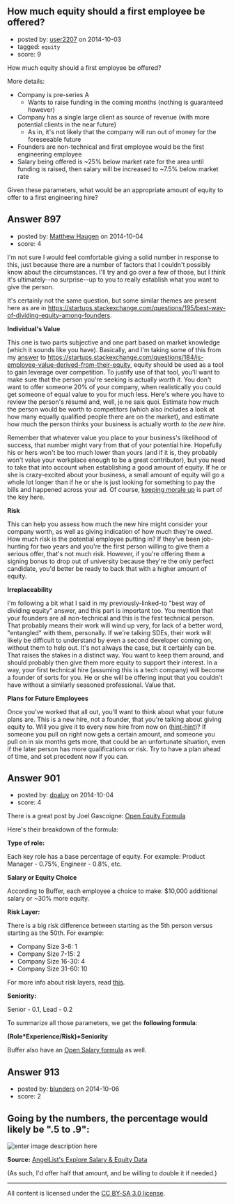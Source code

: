 ## How much equity should a first employee be offered?

- posted by: [user2207](https://stackexchange.com/users/4382406/user2207) on 2014-10-03
- tagged: `equity`
- score: 9

How much equity should a first employee be offered?

More details:

 - Company is pre-series A
   - Wants to raise funding in the coming months (nothing is guaranteed however)
 - Company has a single large client as source of revenue (with more potential clients in the near future)
   - As in, it's not likely that the company will run out of money for the foreseeable future
 - Founders are non-technical and first employee would be the first engineering employee
 - Salary being offered is ~25% below market rate for the area until funding is raised, then salary will be increased to ~7.5% below market rate

Given these parameters, what would be an appropriate amount of equity to offer to a first engineering hire?





## Answer 897

- posted by: [Matthew Haugen](https://stackexchange.com/users/1325646/matthew-haugen) on 2014-10-04
- score: 4

I'm not sure I would feel comfortable giving a solid number in response to this, just because there are a number of factors that I couldn't possibly know about the circumstances. I'll try and go over a few of those, but I think it's ultimately--no surprise--up to you to really establish what you want to give the person.

It's certainly not the same question, but some similar themes are present here as are in https://startups.stackexchange.com/questions/195/best-way-of-dividing-equity-among-founders.

**Individual's Value**

This one is two parts subjective and one part based on market knowledge (which it sounds like you have). Basically, and I'm taking some of this from my [answer](https://startups.stackexchange.com/a/186/59) to https://startups.stackexchange.com/questions/184/is-employee-value-derived-from-their-equity, equity should be used as a tool to gain leverage over competition. To justify use of that tool, you'll want to make sure that the person you're seeking is actually *worth it*. You don't want to offer someone 20% of your company, when realistically you could get someone of equal value to you for much less. Here's where you have to review the person's résumé and, well, je ne sais quoi. Estimate how much the person would be worth to competitors (which also includes a look at how many equally qualified people there are on the market), and estimate how much the person thinks your business is actually worth *to the new hire*.

Remember that whatever value you place to your business's likelihood of success, that number might vary from that of your potential hire. Hopefully his or hers won't be too much lower than yours (and if it is, they probably won't value your workplace enough to be a great contributor), but you need to take that into account when establishing a good amount of equity. If he or she is crazy-excited about your business, a small amount of equity will go a whole lot longer than if he or she is just looking for something to pay the bills and happened across your ad. Of course, [keeping morale up](https://startups.stackexchange.com/a/46/59) is part of the key here.

**Risk**

This can help you assess how much the new hire might consider your company worth, as well as giving indication of how much they're *owed*. How much risk is the potential employee putting in? If they've been job-hunting for two years and you're the first person willing to give them a serious offer, that's not much risk. However, if you're offering them a signing bonus to drop out of university because they're the only perfect candidate, you'd better be ready to back that with a higher amount of equity.

**Irreplaceability**

I'm following a bit what I said in my previously-linked-to "best way of dividing equity" answer, and this part is important too. You mention that your founders are all non-technical and this is the first technical person. That probably means their work will wind up very, for lack of a better word, "entangled" with them, personally. If we're talking SDEs, their work will likely be difficult to understand by even a second developer coming on, without them to help out. It's not always the case, but it certainly can be. That raises the stakes in a distinct way. You want to keep them around, and should probably then give them more equity to support their interest. In a way, your first technical hire (assuming this is a tech company) will become a founder of sorts for you. He or she will be offering input that you couldn't have without a similarly seasoned professional. Value that.

**Plans for Future Employees**

Once you've worked that all out, you'll want to think about what your future plans are. This is a new hire, not a founder, that you're talking about giving equity to. Will you give it to every new hire from now on ([hint-hint](https://startups.stackexchange.com/questions/342/at-what-point-should-i-stop-offering-equity-as-part-of-compensation-to-new-hires))? If someone you pull on right now gets a certain amount, and someone you pull on in six months gets more, that could be an unfortunate situation, even if the later person has more qualifications or risk. Try to have a plan ahead of time, and set precedent now if you can.


## Answer 901

- posted by: [dpaluy](https://stackexchange.com/users/978764/dpaluy) on 2014-10-04
- score: 4

<p>There is a great post by Joel Gascoigne:
<a href="http://open.bufferapp.com/buffer-open-equity-formula/" rel="nofollow noreferrer">Open Equity Formula</a></p>

<p>Here's their breakdown of the formula:</p>

<p><strong>Type of role:</strong></p>

<p>Each key role has a base percentage of equity. For example: Product Manager - 0.75%, Engineer - 0.8%, etc.</p>

<p><strong>Salary or Equity Choice</strong></p>

<p>According to Buffer, each employee a choice to make: $10,000 additional salary or ~30% more equity.</p>

<p><strong>Risk Layer:</strong></p>

<p>There is a big risk difference between starting as the 5th person versus starting as the 50th. 
For example:</p>

<ul>
<li>Company Size 3-6:   1</li>
<li>Company Size 7-15:  2</li>
<li>Company Size 16-30: 4</li>
<li>Company Size 31-60: 10</li>
</ul>

<p>For more info about risk layers, read <a href="https://gist.github.com/isaacsanders/1653078" rel="nofollow noreferrer">this</a>.</p>

<p><strong>Seniority:</strong></p>

<p>Senior - 0.1, Lead - 0.2</p>

<p>To summarize all those parameters, we get the <strong>following formula</strong>:</p>

<p><strong>(Role*Experience/Risk)+Seniority</strong></p>

<p>Buffer also have an <a href="http://open.bufferapp.com/transparent-salaries-and-formula/" rel="nofollow noreferrer">Open Salary formula</a> as well.</p>



## Answer 913

- posted by: [blunders](https://stackexchange.com/users/216182/blunders) on 2014-10-06
- score: 2

<h2><strong>Going by the numbers, the percentage would likely be ".5 to .9":</strong></h2>

<p><img src="https://i.stack.imgur.com/AapXK.gif" alt="enter image description here"></p>

<p><strong>Source:</strong> <a href="https://angel.co/salaries" rel="nofollow noreferrer">AngelList's Explore Salary &amp; Equity Data</a></p>

<p>(As such, I'd offer half that amount, and be willing to double it if needed.)</p>




---

All content is licensed under the [CC BY-SA 3.0 license](https://creativecommons.org/licenses/by-sa/3.0/).
